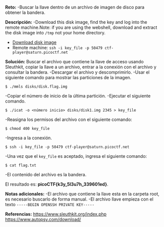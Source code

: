 
**Reto:**
-Buscar la llave dentro de un archivo de imagen de disco para obtener la bandera. 

**Descripción:**
-Download this disk image, find the key and log into the remote machine.Note: if you are using the webshell, download and extract the disk image into `/tmp` not your home directory.
- [Download disk image](https://artifacts.picoctf.net/c/69/disk.img.gz)
- Remote machine: `ssh -i key_file -p 50479 ctf-player@saturn.picoctf.net`

**Solución:**
Buscar el archivo que contiene la llave de acceso usando Sleuthkit, copiar la llave a un archivo, entrar a la conexión con el archivo y consultar la bandera.
-Descargar el archivo y descomprimirlo.
-Usar el siguiente comando para mostrar las particiones de la imagen.
```
$ ./mmls disks/disk.flag.img
```
-Copiar el número de inicio de la última partición.
-Ejecutar el siguiente comando.
```
$ ./icat -o <número inicio> disks/disk1.img 2345 > key_file
```
-Reasigna los permisos del archivo con el siguiente comando:
```
$ chmod 400 key_file
```
-Ingresa a la conexión.
```
$ ssh -i key_file -p 50479 ctf-player@saturn.picoctf.net
```
-Una vez que el `key_file` es aceptado, ingresa el siguiente comando:
```
$ cat flag.txt
```
-El contenido del archivo es la bandera.

El resultado es: **picoCTF{k3y_5l3u7h_339601ed}**.

**Notas adicionales:**
-El archivo que contiene la llave esta en la carpeta root, es necesario buscarlo de forma manual.
-El archivo llave empieza con el texto `-----BEGIN OPENSSH PRIVATE KEY-----`

**Referencias:**
https://www.sleuthkit.org/index.php
https://www.autopsy.com/download/